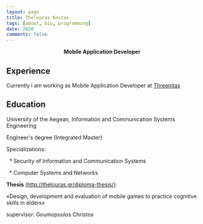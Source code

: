 ```yaml
---
layout: page
title: Thelouras Kostas
tags: [about, bio, programming]
date: 2020
comments: false
---
```

    
<center><a><b> Mobile Application Developer  </b></a> </center>

## Experience
Currently i am working as Mobile Application Developer at [Threenitas](https://threenitas.com)
 
## Education

University of the Aegean, Information and Communication Systems Engineering

Engineer's degree (Integrated Master)

Specializations:

&nbsp;&nbsp;* Security of Information and Communication Systems

&nbsp;&nbsp;* Computer Systems and Networks


**Thesis** [(http://thelouras.gr/diploma-thesis/)](http://thelouras.gr/diploma-thesis/):

«Design, development and evaluation of mobile games to practice cognitive skills in elders»

supervisor: Goumopoulos Christos
